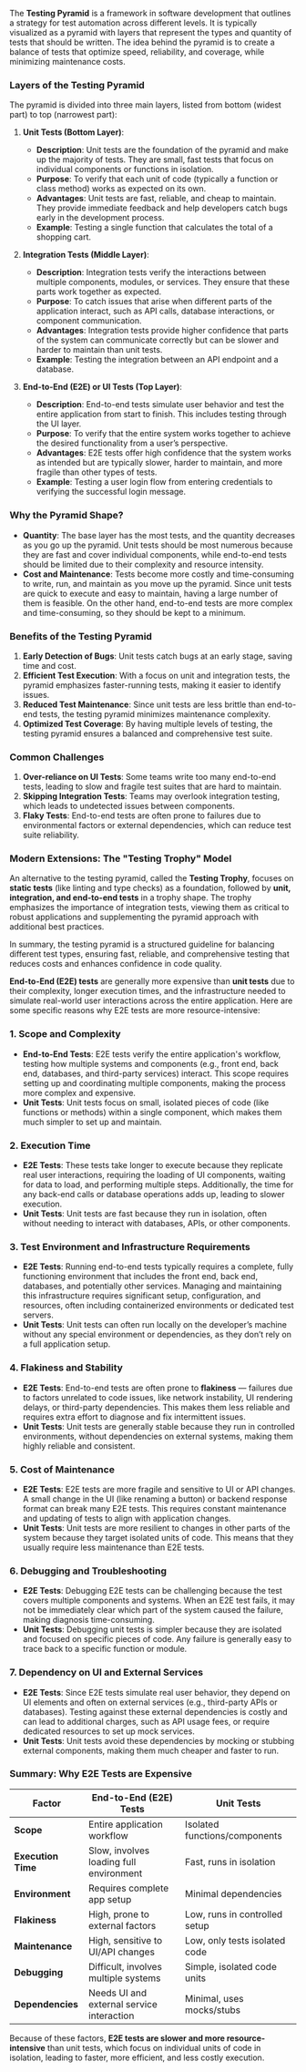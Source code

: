 The **Testing Pyramid** is a framework in software development that outlines a strategy for test automation across different levels. It is typically visualized as a pyramid with layers that represent the types and quantity of tests that should be written. The idea behind the pyramid is to create a balance of tests that optimize speed, reliability, and coverage, while minimizing maintenance costs.

### Layers of the Testing Pyramid

The pyramid is divided into three main layers, listed from bottom (widest part) to top (narrowest part):

1. **Unit Tests (Bottom Layer)**:

   - **Description**: Unit tests are the foundation of the pyramid and make up the majority of tests. They are small, fast tests that focus on individual components or functions in isolation.
   - **Purpose**: To verify that each unit of code (typically a function or class method) works as expected on its own.
   - **Advantages**: Unit tests are fast, reliable, and cheap to maintain. They provide immediate feedback and help developers catch bugs early in the development process.
   - **Example**: Testing a single function that calculates the total of a shopping cart.

2. **Integration Tests (Middle Layer)**:

   - **Description**: Integration tests verify the interactions between multiple components, modules, or services. They ensure that these parts work together as expected.
   - **Purpose**: To catch issues that arise when different parts of the application interact, such as API calls, database interactions, or component communication.
   - **Advantages**: Integration tests provide higher confidence that parts of the system can communicate correctly but can be slower and harder to maintain than unit tests.
   - **Example**: Testing the integration between an API endpoint and a database.

3. **End-to-End (E2E) or UI Tests (Top Layer)**:
   - **Description**: End-to-end tests simulate user behavior and test the entire application from start to finish. This includes testing through the UI layer.
   - **Purpose**: To verify that the entire system works together to achieve the desired functionality from a user’s perspective.
   - **Advantages**: E2E tests offer high confidence that the system works as intended but are typically slower, harder to maintain, and more fragile than other types of tests.
   - **Example**: Testing a user login flow from entering credentials to verifying the successful login message.

### Why the Pyramid Shape?

- **Quantity**: The base layer has the most tests, and the quantity decreases as you go up the pyramid. Unit tests should be most numerous because they are fast and cover individual components, while end-to-end tests should be limited due to their complexity and resource intensity.
- **Cost and Maintenance**: Tests become more costly and time-consuming to write, run, and maintain as you move up the pyramid. Since unit tests are quick to execute and easy to maintain, having a large number of them is feasible. On the other hand, end-to-end tests are more complex and time-consuming, so they should be kept to a minimum.

### Benefits of the Testing Pyramid

1. **Early Detection of Bugs**: Unit tests catch bugs at an early stage, saving time and cost.
2. **Efficient Test Execution**: With a focus on unit and integration tests, the pyramid emphasizes faster-running tests, making it easier to identify issues.
3. **Reduced Test Maintenance**: Since unit tests are less brittle than end-to-end tests, the testing pyramid minimizes maintenance complexity.
4. **Optimized Test Coverage**: By having multiple levels of testing, the testing pyramid ensures a balanced and comprehensive test suite.

### Common Challenges

1. **Over-reliance on UI Tests**: Some teams write too many end-to-end tests, leading to slow and fragile test suites that are hard to maintain.
2. **Skipping Integration Tests**: Teams may overlook integration testing, which leads to undetected issues between components.
3. **Flaky Tests**: End-to-end tests are often prone to failures due to environmental factors or external dependencies, which can reduce test suite reliability.

### Modern Extensions: The "Testing Trophy" Model

An alternative to the testing pyramid, called the **Testing Trophy**, focuses on **static tests** (like linting and type checks) as a foundation, followed by **unit, integration, and end-to-end tests** in a trophy shape. The trophy emphasizes the importance of integration tests, viewing them as critical to robust applications and supplementing the pyramid approach with additional best practices.

In summary, the testing pyramid is a structured guideline for balancing different test types, ensuring fast, reliable, and comprehensive testing that reduces costs and enhances confidence in code quality.

**End-to-End (E2E) tests** are generally more expensive than **unit tests** due to their complexity, longer execution times, and the infrastructure needed to simulate real-world user interactions across the entire application. Here are some specific reasons why E2E tests are more resource-intensive:

### 1. **Scope and Complexity**

- **End-to-End Tests**: E2E tests verify the entire application's workflow, testing how multiple systems and components (e.g., front end, back end, databases, and third-party services) interact. This scope requires setting up and coordinating multiple components, making the process more complex and expensive.
- **Unit Tests**: Unit tests focus on small, isolated pieces of code (like functions or methods) within a single component, which makes them much simpler to set up and maintain.

### 2. **Execution Time**

- **E2E Tests**: These tests take longer to execute because they replicate real user interactions, requiring the loading of UI components, waiting for data to load, and performing multiple steps. Additionally, the time for any back-end calls or database operations adds up, leading to slower execution.
- **Unit Tests**: Unit tests are fast because they run in isolation, often without needing to interact with databases, APIs, or other components.

### 3. **Test Environment and Infrastructure Requirements**

- **E2E Tests**: Running end-to-end tests typically requires a complete, fully functioning environment that includes the front end, back end, databases, and potentially other services. Managing and maintaining this infrastructure requires significant setup, configuration, and resources, often including containerized environments or dedicated test servers.
- **Unit Tests**: Unit tests can often run locally on the developer’s machine without any special environment or dependencies, as they don’t rely on a full application setup.

### 4. **Flakiness and Stability**

- **E2E Tests**: End-to-end tests are often prone to **flakiness** — failures due to factors unrelated to code issues, like network instability, UI rendering delays, or third-party dependencies. This makes them less reliable and requires extra effort to diagnose and fix intermittent issues.
- **Unit Tests**: Unit tests are generally stable because they run in controlled environments, without dependencies on external systems, making them highly reliable and consistent.

### 5. **Cost of Maintenance**

- **E2E Tests**: E2E tests are more fragile and sensitive to UI or API changes. A small change in the UI (like renaming a button) or backend response format can break many E2E tests. This requires constant maintenance and updating of tests to align with application changes.
- **Unit Tests**: Unit tests are more resilient to changes in other parts of the system because they target isolated units of code. This means that they usually require less maintenance than E2E tests.

### 6. **Debugging and Troubleshooting**

- **E2E Tests**: Debugging E2E tests can be challenging because the test covers multiple components and systems. When an E2E test fails, it may not be immediately clear which part of the system caused the failure, making diagnosis time-consuming.
- **Unit Tests**: Debugging unit tests is simpler because they are isolated and focused on specific pieces of code. Any failure is generally easy to trace back to a specific function or module.

### 7. **Dependency on UI and External Services**

- **E2E Tests**: Since E2E tests simulate real user behavior, they depend on UI elements and often on external services (e.g., third-party APIs or databases). Testing against these external dependencies is costly and can lead to additional charges, such as API usage fees, or require dedicated resources to set up mock services.
- **Unit Tests**: Unit tests avoid these dependencies by mocking or stubbing external components, making them much cheaper and faster to run.

### Summary: Why E2E Tests are Expensive

| Factor             | End-to-End (E2E) Tests                    | Unit Tests                    |
| ------------------ | ----------------------------------------- | ----------------------------- |
| **Scope**          | Entire application workflow               | Isolated functions/components |
| **Execution Time** | Slow, involves loading full environment   | Fast, runs in isolation       |
| **Environment**    | Requires complete app setup               | Minimal dependencies          |
| **Flakiness**      | High, prone to external factors           | Low, runs in controlled setup |
| **Maintenance**    | High, sensitive to UI/API changes         | Low, only tests isolated code |
| **Debugging**      | Difficult, involves multiple systems      | Simple, isolated code units   |
| **Dependencies**   | Needs UI and external service interaction | Minimal, uses mocks/stubs     |

Because of these factors, **E2E tests are slower and more resource-intensive** than unit tests, which focus on individual units of code in isolation, leading to faster, more efficient, and less costly execution.
